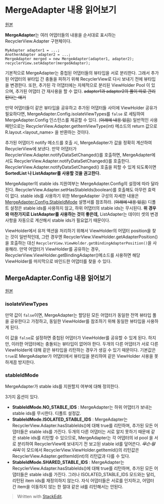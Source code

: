 
# MergeAdapter 내용 읽어보기

[원본](https://developer.android.com/reference/androidx/recyclerview/widget/MergeAdapter) 

**MergeAdapter**는 여러 어댑터들의 내용을 순서대로 표시하는 RecyclerView.Adapter 구현체이다.

    MyAdapter adapter1 = ...;
    AnotherAdapter adapter2 = ...;
    MergeAdapter merged = new MergeAdapter(adapter1, adapter2);
    recyclerView.setAdapter(mergedAdapter);

기본적으로 MergeAdapter는 중첩된 어댑터들의 뷰타입을 서로 분리한다. 그래서 추가된 어댑터의 뷰타입 간 충돌을 피하기 위해 RecyclerView로 다시 보내기 전에 뷰타입을 변경한다. 또한, 추가된 각 어댑터에는 자체적으로 분리된 ViewHolder Pool 이 있으며, 추가된 어댑터 간 재사용을 할 수 없다. ~~adapter1과 adapter2의 풀이 따로 관리된다는 얘기~~

만약 어댑터들이 같은 뷰타입을 공유하고 추가된 어댑터들 사이에 ViewHolder 공유가 필요하다면, MergeAdapter.Config.isolateViewTypes를 `false` 로 세팅하여 MergeAdapter.Config 인스턴스를 제공할 수 있다. (~~아래에 내용 있음~~) 일반적인 사용 패턴으로는 RecyclerView.Adapter.getItemViewType(int) 메소드의 return 값으로 R.layout.<layout_name> 을 반환하는 것이다.

추가된 어댑터가 notify 메소드를 호출 시, MergeAdapter가 값을 정확히 계산하여 RecyclerView에 보낸다. 만약 어댑터가 RecyclerView.Adapter.notifyDataSetChanged()를 호출하면, MergeAdapter에서도 RecyclerView.Adapter.notifyDataSetChanged()를 호출한다.  RecyclerView.Adapter.notifyDataSetChanged() 호출을 피할 수 있게 되도록이면 **SortedList 나 ListAdapter를 사용할 것을 권고한다.**

MergeAdapter의 stable ids 지원여부는 MergeAdapter.Config의 설정에 따라 달라진다. RecyclerView.Adapter.setHasStableIds(boolean)를 호출해도 아무런 효력이 없다. stable ids를 사용하기 위한 MergeAdapter 구성의 자세한 내용은 [MergeAdapter.Config.StableIdMode](https://developer.android.com/reference/androidx/recyclerview/widget/MergeAdapter.Config.StableIdMode) 설명서를 참조하라. (~~아래에 내용 있음~~) 디폴트 설정은 stable ids를 사용하지 않고, 하위 어댑터의 stable ids는 무시된다. **위 경우와 마찬가지로 ListAdapter를 사용하는 것이 좋은데,** ListAdapter는 데이터 셋의 변경 사항을 자동으로 계산해서 stable ids가 필요없기 때문이다.

ViewHolder에서 유저 액션을 처리하기 위해서 ViewHolder의 어댑터 position을 찾는 것이 일반적인데, 그런 경우엔 RecyclerView.ViewHolder.getAdapterPosition()을 호출하는 대신 `RecyclerView.ViewHolder.getBindingAdapterPosition()`을 사용해라. 만약 어댑터가 ViewHolder를 공유하는 경우, RecyclerView.ViewHolder.getBindingAdapter()메소드를 사용하면 해당 ViewHolder를 마지막으로 바인드한 어댑터를 찾을 수 있다. 
 

 ## MergeAdapter.Config 내용 읽어보기

 [원본](https://developer.android.com/reference/androidx/recyclerview/widget/MergeAdapter.Config)

### isolateViewTypes
만약 값이 `false`이면, MergeAdapter는 할당된 모든 어댑터가 동일한 전역 뷰타입 풀을 공유한다고 가정하고, 동일한 ViewHolder를 참조하기 위해 동일한 뷰타입을 사용하게 된다.

이 값을 `false`로 설정하면 중첩된 어댑터가 ViewHolder를 공유할 수 있게 된다. 하지만, 이러한 어댑터에는 충돌되는 뷰타입이 없어야 한다. 두개의 다른 어댑터가 서로 다른 ViewHolder에 대해 같은 뷰타입을 리턴하는 경우가 생길 수 있기 때문이다. 기본값은 `true`로 MergeAdapter가 어댑터에서 뷰타입을 분리하여 같은 ViewHolder 사용을 못하게끔 방지한다.

### stableIdMode
MergeAdapter가 stable ids를 지원할지 여부에 대해 정의한다.

3가지 옵션이 있다.
- **StableIdMode.NO_STABLE_IDS** : MergeAdapter는 하위 어댑터가 보내는 stable ids를 무시한다. 디폴트 설정값.
- **StableIdMode.ISOLATED_STABLE_IDS** : MergeAdapter는 RecyclerView.Adapter.hasStableIds()에 대해 true를 리턴하며, 추가된 모든 어댑터들은 stable ids를 가진다. 두개의 다른 어댑터는 서로 알지 못하기 때문에 같은 stable ids를 리턴할 수 있으므로, MergeAdapter는 각 어댑터의 id pool 을 서로 분리하여 RecyclerView에 보내지기 전 보고된 stable id를 덮어쓴다. *~~무슨 말이지~~* 이 모드에서 RecyclerView.ViewHolder.getItemId()의 리턴값은 RecyclerView.Adapter.getItemId(int)의 리턴값과 다를 수 있다.
- **StableIdMode.SHARED_STABLE_IDS** : MergeAdapter는 RecyclerView.Adapter.hasStableIds()에 대해 true를 리턴하며, 추가된 모든 어댑터들은 stable ids를 가진다. 그러나 ISOLATED_STABLE_IDS 모드와는 달리, 리턴된 item ids를 재정의하지 않는다. 자식 어댑터들은 서로를 인지하고, 어댑터 간 item을 이동하지 않는 한 절대 같은 id를 리턴해서는 안된다. 

> Written with [StackEdit](https://stackedit.io/).
